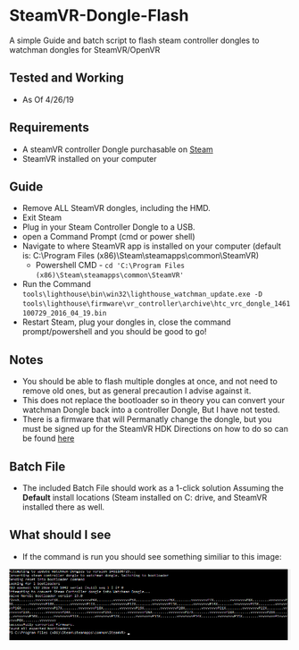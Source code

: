 # SteamVR-Dongle-Flash
A simple Guide and batch script to flash steam controller dongles to watchman dongles for SteamVR/OpenVR

## Tested and Working
 - As Of 4/26/19
 
## Requirements

- A steamVR controller Dongle purchasable on [Steam](https://store.steampowered.com/app/530260/Steam_Controller_Wireless_Receiver/)
- SteamVR installed on your computer

## Guide

- Remove ALL SteamVR dongles, including the HMD.
- Exit Steam
- Plug in your Steam Controller Dongle to a USB.
- open a Command Prompt (cmd or power shell)
- Navigate to where SteamVR app is installed on your computer (default is: C:\Program Files (x86)\Steam\steamapps\common\SteamVR)
  - Powershell CMD - `cd 'C:\Program Files (x86)\Steam\steamapps\common\SteamVR'`
- Run the Command `tools\lighthouse\bin\win32\lighthouse_watchman_update.exe -D tools\lighthouse\firmware\vr_controller\archive\htc_vrc_dongle_1461100729_2016_04_19.bin`
- Restart Steam, plug your dongles in, close the command prompt/powershell and you should be good to go!

## Notes

- You should be able to flash multiple dongles at once, and not need to remove old ones, but as general precaution I advise against it.
- This does not replace the bootloader so in theory you can convert your watchman Dongle back into a controller Dongle, But I have not tested.
- There is a firmware that will Permanatly change the dongle, but you must be signed up for the SteamVR HDK Directions on how to do so can be found [here](https://partner.steamgames.com/vrlicensing)

## Batch File
- The included Batch File should work as a 1-click solution Assuming the **Default** install locations (Steam installed on C: drive, and SteamVR installed there as well.

## What should I see

- If the command is run you should see something similiar to this image:

![Dongle Firmware](/res/donglefirmware.png)
